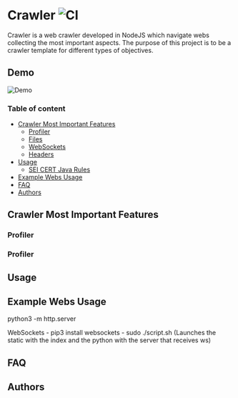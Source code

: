 # Crawler ![CI](https://github.com/AlbertoFDR/Crawler/workflows/CI/badge.svg)

Crawler is a web crawler developed in NodeJS which navigate webs collecting the most important aspects. The purpose of this project is to be a crawler template for different types of objectives. 

## Demo

![Demo](name-of-giphy.gif)

### Table of content

- [Crawler Most Important Features](#crawler-most-important-features)
    - [Profiler](#despliegue-de-una-máquina-virtual)
    - [Files](#configuración-del-entorno)
    - [WebSockets](#configuración-del-entorno)
    - [Headers](#configuración-del-entorno)
- [Usage](#inicio-del-ejercicio)
    - [SEI CERT Java Rules](#sei-cert-java-rules)
- [Example Webs Usage](#inicio-del-ejercicio)
- [FAQ](#inicio-del-ejercicio)
- [Authors](#authors)



## Crawler Most Important Features
### Profiler 
### Profiler 



## Usage


## Example Webs Usage
python3 -m http.server 


WebSockets 
    - pip3 install websockets
    - sudo ./script.sh (Launches the static with the index and the python with the server that receives ws)


## FAQ

## Authors


